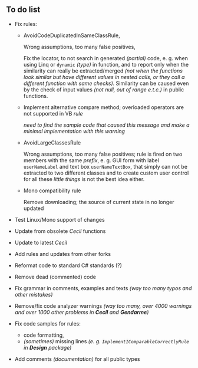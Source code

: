 To do list
----------

* Fix rules:

  - AvoidCodeDuplicatedInSameClassRule, 

    Wrong assumptions, too many false positives,

    Fix the locator, to not search in generated _(partial)_ code, e. g. when using Linq or `dynamic` _(type)_ in function, and to report only when the similarity can really be extracted/merged _(not when the functions look similar but have different values in nested calls, or they call a different function with same checks)_. Similarity can be caused even by the check of input values _(not null, out of range e.t.c.)_ in public functions.

  - Implement alternative compare method; overloaded operators are not supported in VB *rule*

    _need to find the sample code that caused this message and make a minimal implementation with this warning_

  - AvoidLargeClassesRule

    Wrong assumptions, too many false positives; rule is fired on two members with the same *prefix*, e. g. GUI form with label `userNameLabel` and text box `userNameTextBox`, that simply can not be extracted to two different classes and to create custom user control for all these *little things* is not the best idea either.

  - Mono compatibility rule

    Remove downloading; the source of current state in no longer updated

* Test Linux/Mono support of changes

* Update from obsolete *Cecil* functions

* Update to latest *Cecil*

* Add rules and updates from other forks

* Reformat code to standard C# standards (?)

* Remove dead (commented) code

* Fix grammar in comments, examples and texts *(way too many typos and other mistakes)*

* Remove/fix code analyzer warnings _(way too many, over 4000 warnings and over 1000 other problems in **Cecil** and **Gendarme**)_

* Fix code samples for rules:

  * code formatting,
  * *(sometimes)* missing lines *(e. g. `ImplementIComparableCorrectlyRule` in **Design** package)*

* Add comments *(documentation)* for all public types


